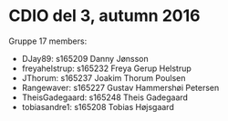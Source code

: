 # CDIO del 3, autumn 2016

Gruppe 17 members:
- DJay89: s165209 Danny Jønsson
- freyahelstrup: s165232 Freya Gerup Helstrup
- JThorum: s165237 Joakim Thorum Poulsen
- Rangewaver: s165227 Gustav Hammershøi Petersen
- TheisGadegaard: s165248 Theis Gadegaard
- tobiasandre1: s165208 Tobias Højsgaard
